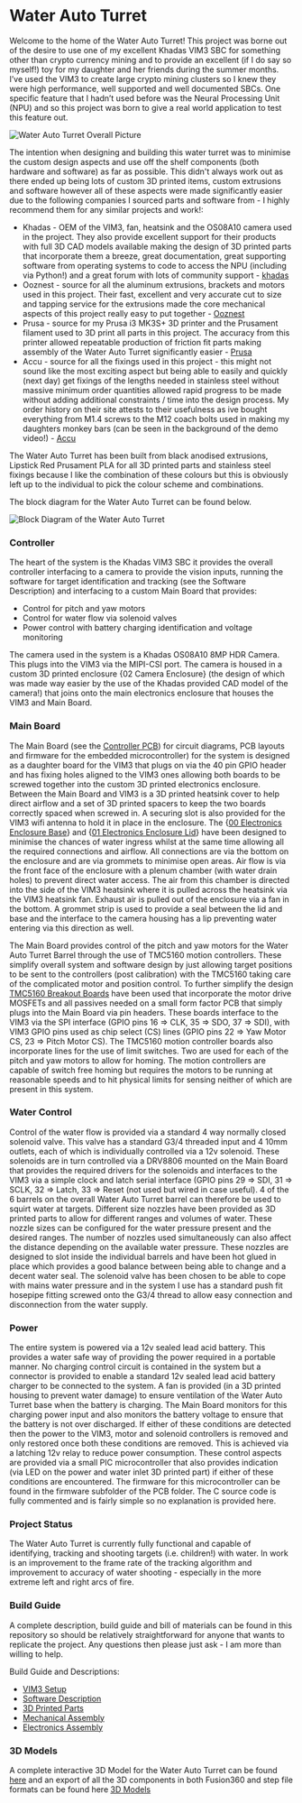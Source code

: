 # Water Auto Turret
Welcome to the home of the Water Auto Turret! This project was borne out of the desire to use one of my excellent Khadas VIM3 SBC for something other than crypto currency mining and to provide an excellent (if I do say so myself!) toy for my daughter and her friends during the summer months. I’ve used the VIM3 to create large crypto mining clusters so I knew they were high performance, well supported and well documented SBCs. One specific feature that I hadn’t used before was the Neural Processing Unit (NPU) and so this project was born to give a real world application to test this feature out. 

![Water Auto Turret Overall Picture](./assets/images/FullTurretIntroPic.jpg)

The intention when designing and building this water turret was to minimise the custom design aspects and use off the shelf components (both hardware and software) as far as possible. This didn't always work out as there ended up being lots of custom 3D printed items, custom extrusions and software however all of these aspects were made significantly easier due to the following companies I sourced parts and software from - I highly recommend them for any similar projects and work!:
* Khadas - OEM of the VIM3, fan, heatsink and the OS08A10 camera used in the project. They also provide excellent support for their products with full 3D CAD models available making the design of 3D printed parts that incorporate them a breeze, great documentation, great supporting software from operating systems to code to access the NPU (including via Python!) and a great forum with lots of community support - [khadas](https://www.khadas.com/)
* Ooznest - source for all the aluminum extrusions, brackets and motors used in this project. Their fast, excellent and very accurate cut to size and tapping service for the extrusions made the core mechanical aspects of this project really easy to put together - [Ooznest](https://ooznest.co.uk/) 
* Prusa - source for my Prusa i3 MK3S+ 3D printer and the Prusament filament used to 3D print all parts in this project. The accuracy from this printer allowed repeatable production of friction fit parts making assembly of the Water Auto Turret significantly easier - [Prusa](https://www.prusa3d.com/) 
* Accu - source for all the fixings used in this project - this might not sound like the most exciting aspect but being able to easily and quickly (next day) get fixings of the lengths needed in stainless steel without massive minimum order quantities allowed rapid progress to be made without adding additional constraints / time into the design process. My order history on their site attests to their usefulness as ive bought everything from M1.4 screws to the M12 coach bolts used in making my daughters monkey bars (can be seen in the background of the demo video!) - [Accu](https://www.accu.co.uk/)

The Water Auto Turret has been built from black anodised extrusions, Lipstick Red Prusament PLA for all 3D printed parts and stainless steel fixings because I like the combination of these colours but this is obviously left up to the individual to pick the colour scheme and combinations.

The block diagram for the Water Auto Turret can be found below.

![Block Diagram of the Water Auto Turret](./assets/images/WaterAutoTurretBlockDiagram.png)

### Controller
The heart of the system is the Khadas VIM3 SBC it provides the overall controller interfacing to a camera to provide the vision inputs, running the software for target identification and tracking (see the Software Description) and interfacing to a custom Main Board that provides:
* Control for pitch and yaw motors
* Control for water flow via solenoid valves 
* Power control with battery charging identification and voltage monitoring

The camera used in the system is a Khadas OS08A10 8MP HDR Camera. This plugs into the VIM3 via the MIPI-CSI port. The camera is housed in a custom 3D printed enclosure {02 Camera Enclosure} (the design of which was made way easier by the use of the Khadas provided CAD model of the camera!) that joins onto the main electronics enclosure that houses the VIM3 and Main Board.

### Main Board

The Main Board (see the [Controller PCB](https://github.com/neilbirtles/WaterAutoTurret/tree/main/Controller%20PCB)) for circuit diagrams, PCB layouts and firmware for the embedded microcontroller) for the system is designed as a daughter board for the VIM3 that plugs on via the 40 pin GPIO header and has fixing holes aligned to the VIM3 ones allowing both boards to be screwed together into the custom 3D printed electronics enclosure. Between the Main Board and VIM3 is a 3D printed heatsink cover to help direct airflow and a set of 3D printed spacers to keep the two boards correctly spaced when screwed in. A securing slot is also provided for the VIM3 wifi antenna to hold it in place in the enclosure. The {[00 Electronics Enclosure Base](https://github.com/neilbirtles/WaterAutoTurret/blob/main/3D%20Printable%20Parts/Electronics%20Enclosure/00%20Electronics%20Enclosure%20Base%20(Supports%20Needed).stl)} and {[01 Electronics Enclosure Lid](https://github.com/neilbirtles/WaterAutoTurret/blob/main/3D%20Printable%20Parts/Electronics%20Enclosure/01%20Electronics%20Enclosure%20Lid.stl)} have been designed to minimise the chances of water ingress whilst at the same time allowing all the required connections and airflow. All connections are via the bottom on the enclosure and are via grommets to minimise open areas. Air flow is via the front face of the enclosure with a plenum chamber (with water drain holes) to prevent direct water access. The air from this chamber is directed into the side of the VIM3 heatsink where it is pulled across the heatsink via the VIM3 heatsink fan. Exhaust air is pulled out of the enclosure via a fan in the bottom. A grommet strip is used to provide a seal between the lid and base and the interface to the camera housing has a lip preventing water entering via this direction as well. 

The Main Board provides control of the pitch and yaw motors for the Water Auto Turret Barrel through the use of TMC5160 motion controllers. These simplify overall system and software design by just allowing target positions to be sent to the controllers (post calibration) with the TMC5160 taking care of the complicated motor and position control. To further simplify the design [TMC5160 Breakout Boards](https://www.trinamic.com/support/eval-kits/details/tmc5160-bob/) have been used that incorporate the motor drive MOSFETs and all passives needed on a small form factor PCB that simply plugs into the Main Board via pin headers. These boards interface to the VIM3 via the SPI interface (GPIO pins 16 => CLK, 35 => SDO, 37 => SDI), with VIM3 GPIO pins used as chip select (CS) lines (GPIO pins 22 => Yaw Motor CS, 23 => Pitch Motor CS). The TMC5160 motion controller boards also incorporate lines for the use of limit switches. Two are used for each of the pitch and yaw motors to allow for homing. The motion controllers are capable of switch free homing but requires the motors to be running at reasonable speeds and to hit physical limits for sensing neither of which are present in this system.

### Water Control

Control of the water flow is provided via a standard 4 way normally closed solenoid valve. This valve has a standard G3/4 threaded input and 4 10mm outlets, each of which is individually controlled via a 12v solenoid. These solenoids are in turn controlled via a DRV8806 mounted on the Main Board that provides the required drivers for the solenoids and interfaces to the VIM3 via a simple clock and latch serial interface (GPIO pins 29 => SDI, 31 => SCLK, 32 => Latch, 33 => Reset (not used but wired in case useful). 4 of the 6 barrels on the overall Water Auto Turret barrel can therefore be used to squirt water at targets. Different size nozzles have been provided as 3D printed parts to allow for different ranges and volumes of water. These nozzle sizes can be configured for the water pressure present and the desired ranges. The number of nozzles used simultaneously can also affect the distance depending on the available water pressure. These nozzles are designed to slot inside the individual barrels and have been hot glued in place which provides a good balance between being able to change and a decent water seal. The solenoid valve has been chosen to be able to cope with mains water pressure and in the system I use has a standard push fit hosepipe fitting screwed onto the G3/4 thread to allow easy connection and disconnection from the water supply.

### Power

The entire system is powered via a 12v sealed lead acid battery. This provides a water safe way of providing the power required in a portable manner. No charging control circuit is contained in the system but a connector is provided to enable a standard 12v sealed lead acid battery charger to be connected to the system. A fan is provided (in a 3D printed housing to prevent water damage) to ensure ventilation of the Water Auto Turret base when the battery is charging. The Main Board monitors for this charging power input and also monitors the battery voltage to ensure that the battery is not over discharged. If either of these conditions are detected then the power to the VIM3, motor and solenoid controllers is removed and only restored once both these conditions are removed. This is achieved via a latching 12v relay to reduce power consumption. These control aspects are provided via a small PIC microcontroller that also provides indication (via LED on the power and water inlet 3D printed part) if either of these conditions are encountered. The firmware for this microcontroller can be found in the firmware subfolder of the PCB folder. The C source code is fully commented and is fairly simple so no explanation is provided here.

### Project Status

The Water Auto Turret is currently fully functional and capable of identifying, tracking and shooting targets (i.e. children!) with water. In work is an improvement to the frame rate of the tracking algorithm and improvement to accuracy of water shooting - especially in the more extreme left and right arcs of fire. 

### Build Guide

A complete description, build guide and bill of materials can be found in this repository so should be relatively straightforward for anyone that wants to replicate the project. Any questions then please just ask - I am more than willing to help.

Build Guide and Descriptions:
* [VIM3 Setup](VIM3Setup.md)
* [Software Description](SoftwareDescription.md)
* [3D Printed Parts](3DPrintedParts.md)
* [Mechanical Assembly](MechanicalAssembly.md)
* [Electronics Assembly](ElectronicsAssembly.md)

### 3D Models

A complete interactive 3D Model for the Water Auto Turret can be found [here](https://a360.co/3vnJYny) and an export of all the 3D components in both Fusion360 and step file formats can be found here [3D Models](https://github.com/neilbirtles/WaterAutoTurret/tree/main/Fusion360%20Files)